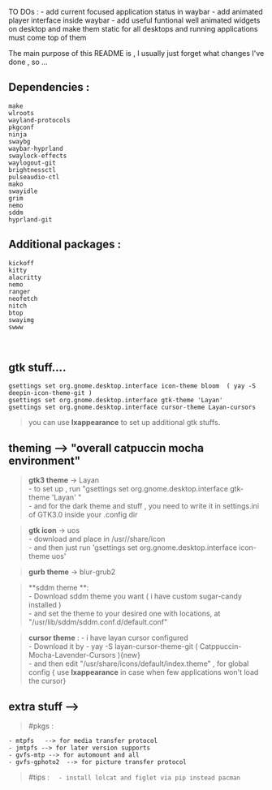 TO DOs :
	- add current focused application status in waybar
	- add animated player interface inside waybar
	- add useful funtional well animated widgets on desktop and make them static for all desktops and running applications must come top of them


The main purpose of this README is , I usually just forget what changes I've done , so ... 


## Dependencies :

```
make   
wlroots   
wayland-protocols   
pkgconf    
ninja   
swaybg    
waybar-hyprland   
swaylock-effects   
waylogout-git   
brightnessctl  
pulseaudio-ctl  
mako  
swayidle    
grim 
nemo   
sddm
hyprland-git 
```
## Additional packages :
	kickoff  
	kitty  
	alacritty  
	nemo  
	ranger  
	neofetch  
	nitch  
	btop  
	swayimg 
	swww 
		

<br>

## gtk stuff....  

	gsettings set org.gnome.desktop.interface icon-theme bloom  ( yay -S deepin-icon-theme-git ) 
	gsettings set org.gnome.desktop.interface gtk-theme 'Layan'  
	gsettings set org.gnome.desktop.interface cursor-theme Layan-cursors  

> you can use **lxappearance** to set up additional gtk stuffs. 	

## theming -->  "overall catpuccin mocha environment"  
  
> **gtk3 theme** -> Layan  
	- to set up , run "gsettings set org.gnome.desktop.interface gtk-theme 'Layan' "   
	- and for the dark theme and stuff , you need to write it in settings.ini of GTK3.0          inside your .config dir   
  
> **gtk icon** -> uos  
	- download and place in /usr//share/icon   
	- and then just run 'gsettings set org.gnome.desktop.interface icon-theme uos'   
  
> **gurb theme** -> blur-grub2    
  
> **sddm theme **:  
	- Download sddm theme you want ( i have custom sugar-candy installed )   
	- and set the theme to your desired one with locations, at "/usr/lib/sddm/sddm.conf.d/default.conf"   
  
> **cursor theme** :
	- i have layan cursor configured  
	- Download it by - yay -S layan-cursor-theme-git ( Catppuccin-Mocha-Lavender-Cursors ){new}  
	- and then edit "/usr/share/icons/default/index.theme" , for global config  { use **lxappearance** in case when few applications won't load the cursor}




## extra stuff -->  
    
> #pkgs :  

	
	- mtpfs   --> for media transfer protocol  
	- jmtpfs --> for later version supports  
	- gvfs-mtp --> for automount and all  
	- gvfs-gphoto2  --> for picture transfer protocol  



> #tips :
	```  
	- install lolcat and figlet via pip instead pacman  
        ```
	
